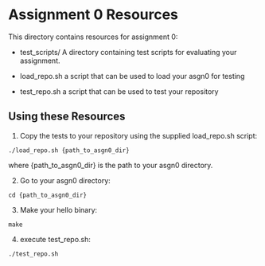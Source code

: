 
# Assignment 0 Resources

This directory contains resources for assignment 0:

* test_scripts/ A directory containing test scripts for evaluating your
  assignment.

* load_repo.sh a script that can be used to load your asgn0 for testing

* test_repo.sh a script that can be used to test your repository



## Using these Resources

1. Copy the tests to your repository using the supplied load_repo.sh
   script:

```
./load_repo.sh {path_to_asgn0_dir}
```

where {path_to_asgn0_dir} is the path to your asgn0 directory.

2. Go to your asgn0 directory:

```
cd {path_to_asgn0_dir}
```

3. Make your hello binary:

```
make
````

4. execute test_repo.sh:

```
./test_repo.sh
```

